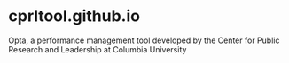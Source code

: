 # cprltool.github.io
Opta, a performance management tool developed by the Center for Public Research and Leadership at Columbia University
